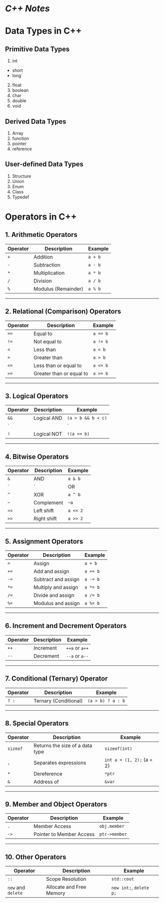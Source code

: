 # ***C++ Notes***

# **Data Types in C++**

## Primitive Data Types

1. int
- short
- long`
2. float
3. boolean
4. char
5. double
6. void

## Derived Data Types

1. Array
2. function
3. pointer
4. reference

## User-defined Data Types

1. Structure
2. Union
3. Enum
4. Class
5. Typedef

# **Operators in C++**

## 1. Arithmetic Operators

| Operator | Description       | Example          |
|----------|-------------------|------------------|
| `+`      | Addition          | `a + b`          |
| `-`      | Subtraction       | `a - b`          |
| `*`      | Multiplication    | `a * b`          |
| `/`      | Division          | `a / b`          |
| `%`      | Modulus (Remainder)| `a % b`          |

---

## 2. Relational (Comparison) Operators

| Operator | Description                  | Example      |
|----------|------------------------------|--------------|
| `==`     | Equal to                     | `a == b`     |
| `!=`     | Not equal to                 | `a != b`     |
| `<`      | Less than                    | `a < b`      |
| `>`      | Greater than                 | `a > b`      |
| `<=`     | Less than or equal to        | `a <= b`     |
| `>=`     | Greater than or equal to     | `a >= b`     |

---

## 3. Logical Operators

| Operator | Description          | Example         |
|----------|----------------------|-----------------|
| `&&`     | Logical AND          | `(a > b && b < c)` |
| `||`     | Logical OR           | `(a > b || b < c)` |
| `!`      | Logical NOT          | `!(a == b)`     |

---

## 4. Bitwise Operators

| Operator | Description       | Example          |
|----------|-------------------|------------------|
| `&`      | AND               | `a & b`          |
| `|`      | OR                | `a | b`          |
| `^`      | XOR               | `a ^ b`          |
| `~`      | Complement         | `~a`             |
| `<<`     | Left shift         | `a << 2`         |
| `>>`     | Right shift        | `a >> 2`         |

---

## 5. Assignment Operators

| Operator | Description              | Example          |
|----------|--------------------------|------------------|
| `=`      | Assign                  | `a = b`          |
| `+=`     | Add and assign           | `a += b`         |
| `-=`     | Subtract and assign      | `a -= b`         |
| `*=`     | Multiply and assign      | `a *= b`         |
| `/=`     | Divide and assign        | `a /= b`         |
| `%=`     | Modulus and assign       | `a %= b`         |

---

## 6. Increment and Decrement Operators

| Operator | Description              | Example          |
|----------|--------------------------|------------------|
| `++`     | Increment                | `++a` or `a++`   |
| `--`     | Decrement                | `--a` or `a--`   |

---

## 7. Conditional (Ternary) Operator

| Operator | Description              | Example                     |
|----------|--------------------------|-----------------------------|
| `? :`    | Ternary (Conditional)    | `(a > b) ? a : b`           |

---

## 8. Special Operators

| Operator  | Description              | Example                     |
|-----------|--------------------------|-----------------------------|
| `sizeof`  | Returns the size of a data type | `sizeof(int)`       |
| `,`       | Separates expressions    | `int a = (1, 2);` (a = 2)   |
| `*`       | Dereference              | `*ptr`                      |
| `&`       | Address of               | `&var`                      |

---

## 9. Member and Object Operators

| Operator  | Description                 | Example        |
|-----------|-----------------------------|----------------|
| `.`       | Member Access               | `obj.member`   |
| `->`      | Pointer to Member Access    | `ptr->member`  |

---

## 10. Other Operators



| Operator               | Description                 | Example        |
|------------------------|-----------------------------|----------------|
| `::`                  | Scope Resolution            | `std::cout`    |
| `new` and `delete`    | Allocate and Free Memory     | `new int;`, `delete p;` |
